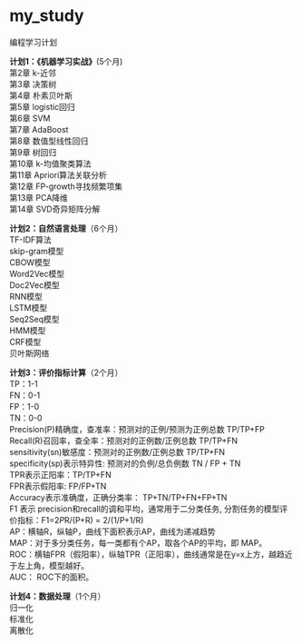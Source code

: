 # my_study
  编程学习计划  
  
**计划1：《机器学习实战》**(5个月)  
第2章 k-近邻    
第3章 决策树    
第4章 朴素贝叶斯    
第5章 logistic回归    
第6章 SVM    
第7章 AdaBoost  
第8章 数值型线性回归  
第9章 树回归  
第10章 k-均值聚类算法  
第11章 Apriori算法关联分析  
第12章 FP-growth寻找频繁项集  
第13章 PCA降维  
第14章 SVD奇异矩阵分解  

**计划2：自然语言处理**（6个月）    
TF-IDF算法      
skip-gram模型      
CBOW模型      
Word2Vec模型      
Doc2Vec模型      
RNN模型    
LSTM模型    
Seq2Seq模型    
HMM模型    
CRF模型    
贝叶斯网络    

**计划3：评价指标计算**（2个月）    
TP：1-1    
FN：0-1    
FP：1-0  
TN：0-0  
Precision(P)精确度，查准率：预测对的正例/预测为正例总数 TP/TP+FP  
Recall(R)召回率，查全率：预测对的正例数/正例总数 TP/TP+FN  
sensitivity(sn)敏感度：预测对的正例数/正例总数 TP/TP+FN  
specificity(sp)表示特异性: 预测对的负例/总负例数 TN / FP + TN  
TPR表示正阳率：TP/TP+FN  
FPR表示假阳率: FP/FP+TN  
Accuracy表示准确度，正确分类率： TP+TN/TP+FN+FP+TN  
F1 表示 precision和recall的调和平均，通常用于二分类任务, 分割任务的模型评价指标：F1=2*P*R/(P+R) = 2/(1/P+1/R)  
AP：横轴R，纵轴P，曲线下面积表示AP，曲线为递减趋势  
MAP：对于多分类任务，每一类都有个AP，取各个AP的平均，即 MAP。  
ROC：横轴FPR（假阳率），纵轴TPR（正阳率），曲线通常是在y=x上方，越趋近于左上角，模型越好。  
AUC： ROC下的面积。  

**计划4：数据处理**（1个月）  
归一化   
标准化   
离散化  

